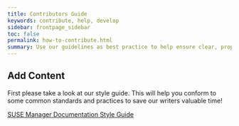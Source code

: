 ```yaml
---
title: Contributors Guide
keywords: contribute, help, develop
sidebar: frontpage_sidebar
toc: false
permalink: how-to-contribute.html
summary: Use our guidelines as best practice to help ensure clear, properly styled documentation. If you have a suggestion for style improvements please submit a PR with your reasoning and an example.
---
```


## Add Content

First please take a look at our style guide. This will help you conform to some common standards and practices to save our writers valuable time!

[SUSE Manager Documentation Style Guide](style-guide.html)